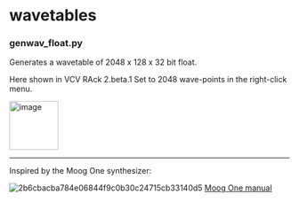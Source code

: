 <h1> wavetables</h1>

<h3>genwav_float.py</h3>

Generates a wavetable of 2048 x 128 x 32 bit float.

Here shown in VCV RAck 2.beta.1 
Set to 2048 wave-points in the right-click menu.

[<img width="88" alt="image" src="https://user-images.githubusercontent.com/27916597/142969178-1af45a57-ba33-4517-aef3-83cac995cc96.png">](https://vcvrack.com/)

<hr>

Inspired by the Moog One synthesizer:

![2b6cbacba784e06844f9c0b30c24715cb33140d5](https://user-images.githubusercontent.com/27916597/142968953-41df05e8-2ad1-44b4-99c8-1242d7a5b419.png)
[Moog One manual](https://api.moogmusic.com/sites/default/files/2019-08/Moog_One_Manual_8_2_19.pdf)


